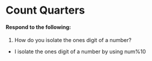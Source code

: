 # Count Quarters
#### Respond to the following:

1. How do you isolate the ones digit of a number?
  * I isolate the ones digit of a number by using num%10
